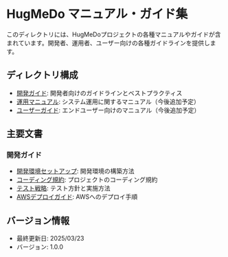 # HugMeDo マニュアル・ガイド集

このディレクトリには、HugMeDoプロジェクトの各種マニュアルやガイドが含まれています。開発者、運用者、ユーザー向けの各種ガイドラインを提供します。

## ディレクトリ構成

- [開発ガイド](./guides/): 開発者向けのガイドラインとベストプラクティス
- [運用マニュアル](./operations/): システム運用に関するマニュアル（今後追加予定）
- [ユーザーガイド](./user/): エンドユーザー向けのマニュアル（今後追加予定）

## 主要文書

### 開発ガイド
- [開発環境セットアップ](./guides/development-environment-setup.md): 開発環境の構築方法
- [コーディング規約](./guides/coding-standards.md): プロジェクトのコーディング規約
- [テスト戦略](./guides/testing-strategy.md): テスト方針と実施方法
- [AWSデプロイガイド](./guides/aws-deployment-guide.md): AWSへのデプロイ手順

## バージョン情報
- 最終更新日: 2025/03/23
- バージョン: 1.0.0
